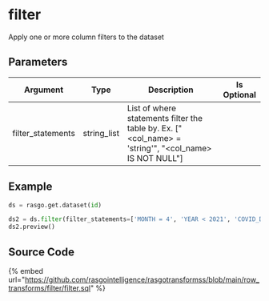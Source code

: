 

# filter

Apply one or more column filters to the dataset

## Parameters

|     Argument      |    Type     |                                              Description                                              | Is Optional |
| ----------------- | ----------- | ----------------------------------------------------------------------------------------------------- | ----------- |
| filter_statements | string_list | List of where statements filter the table by. Ex. ["<col_name> = 'string'", "<col_name> IS NOT NULL"] |             |


## Example

```python
ds = rasgo.get.dataset(id)

ds2 = ds.filter(filter_statements=['MONTH = 4', 'YEAR < 2021', 'COVID_DEATHS IS NOT NULL']
ds2.preview()
```

## Source Code

{% embed url="https://github.com/rasgointelligence/rasgotransformss/blob/main/row_transforms/filter/filter.sql" %}

